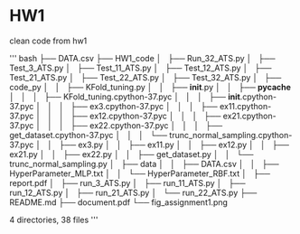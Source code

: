 # HW1
clean code from hw1 

''' bash
├── DATA.csv
├── HW1_code
│   ├── Run_32_ATS.py
│   ├── Test_3_ATS.py
│   ├── Test_11_ATS.py
│   ├── Test_12_ATS.py
│   ├── Test_21_ATS.py
│   ├── Test_22_ATS.py
│   ├── Test_32_ATS.py
│   ├── code_py
│   │   ├── KFold_tuning.py
│   │   ├── __init__.py
│   │   ├── __pycache__
│   │   │   ├── KFold_tuning.cpython-37.pyc
│   │   │   ├── __init__.cpython-37.pyc
│   │   │   ├── ex3.cpython-37.pyc
│   │   │   ├── ex11.cpython-37.pyc
│   │   │   ├── ex12.cpython-37.pyc
│   │   │   ├── ex21.cpython-37.pyc
│   │   │   ├── ex22.cpython-37.pyc
│   │   │   ├── get_dataset.cpython-37.pyc
│   │   │   └── trunc_normal_sampling.cpython-37.pyc
│   │   ├── ex3.py
│   │   ├── ex11.py
│   │   ├── ex12.py
│   │   ├── ex21.py
│   │   ├── ex22.py
│   │   ├── get_dataset.py
│   │   └── trunc_normal_sampling.py
│   ├── data
│   │   ├── DATA.csv
│   │   ├── HyperParameter_MLP.txt
│   │   └── HyperParameter_RBF.txt
│   ├── report.pdf
│   ├── run_3_ATS.py
│   ├── run_11_ATS.py
│   ├── run_12_ATS.py
│   ├── run_21_ATS.py
│   └── run_22_ATS.py
├── README.md
├── document.pdf
└── fig_assignment1.png

4 directories, 38 files
'''
